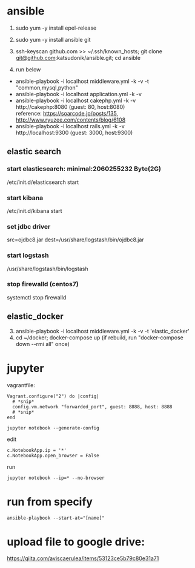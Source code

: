 # ansible

1. sudo yum -y install epel-release
2. sudo yum -y install ansible git  
3. ssh-keyscan github.com >> ~/.ssh/known_hosts; git clone git@github.com:katsudonik/ansible.git; cd ansible

3. run below
* ansible-playbook -i localhost middleware.yml -k -v -t "common,mysql,python"
* ansible-playbook -i localhost application.yml -k -v
* ansible-playbook -i localhost cakephp.yml -k -v  
  http://cakephp:8080 (guest: 80, host:8080)  
  reference: https://soarcode.jp/posts/135, http://www.ryuzee.com/contents/blog/6108
* ansible-playbook -i localhost rails.yml -k -v  
  http://localhost:9300 (guest: 3000, host:9300)

## elastic search

### start elasticsearch: minimal:2060255232 Byte(2G)
/etc/init.d/elasticsearch start

### start kibana
/etc/init.d/kibana start

### set jdbc driver
src=ojdbc8.jar dest=/usr/share/logstash/bin/ojdbc8.jar

### start logstash
/usr/share/logstash/bin/logstash 

### stop firewalld (centos7)
systemctl stop firewalld

## elastic_docker
3. ansible-playbook -i localhost middleware.yml -k -v -t 'elastic_docker'
4. cd ~/docker; docker-compose up (if rebuild, run "docker-compose down --rmi all" once)




# jupyter

vagrantfile:
```
Vagrant.configure("2") do |config|
  # *snip*
  config.vm.network "forwarded_port", guest: 8888, host: 8888
  # *snip*
end
```

```
jupyter notebook --generate-config
```

edit
```
c.NotebookApp.ip = '*'
c.NotebookApp.open_browser = False
```

run
```
jupyter notebook --ip=* --no-browser
```

# run from specify
```
ansible-playbook --start-at="[name]"
```

# upload file to google drive:
https://qiita.com/aviscaerulea/items/53123ce5b79c80e31a71
